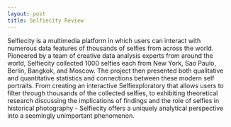 ```yaml
---
layout: post
title: Selfiecity Review
---
```


Selfiecity is a multimedia platform in which users can interact with numerous data features of thousands of selfies from across the world.  Pioneered by a team of creative data analysis experts from around the world, Selfiecity collected 1000 selfies each from New York, Sao Paulo, Berlin, Bangkok, and Moscow.  The project then presented both qualitative and quantitative statistics and connections between these modern self portraits.  From creating an interactive Selfiexploratory that allows users to filter through thousands of the collected selfies, to exhibiting theoretical research discussing the implications of findings and the role of selfies in historical photography - Selfiecity offers a uniquely analytical perspective into a seemingly unimportant phenomenon.
